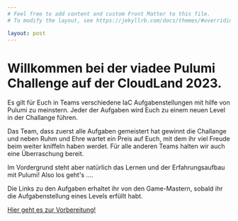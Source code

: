 ```yaml
---
# Feel free to add content and custom Front Matter to this file.
# To modify the layout, see https://jekyllrb.com/docs/themes/#overriding-theme-defaults

layout: post
---
```


# Willkommen bei der viadee Pulumi Challenge auf der CloudLand 2023.

Es gilt für Euch in Teams verschiedene IaC Aufgabenstellungen mit hilfe von Pulumi zu meinstern. 
Jeder der Aufgaben wird Euch zu einem neuen Level in der Challange führen.

Das Team, dass zuerst alle Aufgaben gemeistert hat gewinnt die Challange und neben Ruhm und Ehre
wartet ein Preis auf Euch, mit dem ihr viel Freude beim weiter kniffeln haben werdet.
Für alle anderen Teams halten wir auch eine Überraschung bereit. 

Im Vordergrund steht aber natürlich das Lernen und der Erfahrungsaufbau mit Pulumi!
Also los geht's ....

Die Links zu den Aufgaben erhaltet ihr von den Game-Mastern, sobald ihr die Aufgabenstellung eines Levels erfüllt habt.

[Hier geht es zur Vorbereitung!](vorbereitung)
